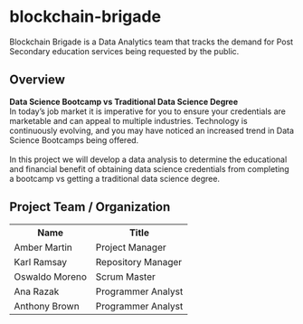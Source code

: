# blockchain-brigade
Blockchain Brigade is a Data Analytics team that tracks the demand for Post Secondary education services being requested by the public.

## Overview
**Data Science Bootcamp vs Traditional Data Science Degree** <br/>
In today’s job market it is imperative for you to ensure your credentials are marketable and can appeal to multiple industries.  Technology is continuously evolving, and you may have noticed an increased trend in Data Science Bootcamps being offered.  <br /><br />
In this project we will develop a data analysis to determine the educational and financial benefit of obtaining data science credentials from completing a bootcamp vs getting a traditional data science degree.

## Project Team / Organization
<table>
  <th>Name</th>
  <th>Title</th>
  <tr>
    <td>Amber Martin</td>
    <td>Project Manager</td>
  </tr>
  <tr>
    <td>Karl Ramsay</td>
    <td>Repository Manager</td>
  </tr>
   <tr>
    <td>Oswaldo Moreno</td>
    <td>Scrum Master</td>
  </tr>
  <tr>
    <td>Ana Razak</td>
    <td>Programmer Analyst</td>
  </tr>
  <tr>
    <td>Anthony Brown</td>
    <td>Programmer Analyst</td>
  </tr>
</table>
